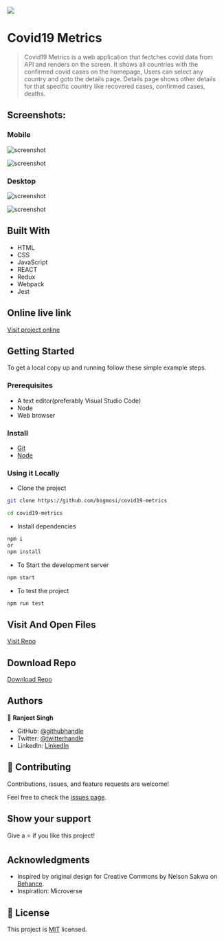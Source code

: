 ![](https://img.shields.io/badge/thecodechaser-blueviolet)

# Covid19 Metrics

> Covid19 Metrics is a web application that fectches covid data from API and renders on the screen. It shows all countries with the confirmed covid cases on the homepage, Users can select any country and goto the details page. Details page shows other details for that specific country like recovered cases, confirmed cases, deaths.

## Screenshots:

### Mobile

![screenshot](./src/asset/Screenshot1.png)

![screenshot](./src/asset/Screenshot2.png)

### Desktop

![screenshot](./src/asset/Screenshot3.png)

![screenshot](./src/asset/Screenshot4.png)

## Built With

- HTML
- CSS
- JavaScript
- REACT
- Redux
- Webpack
- Jest

## Online live link

[Visit project online]()

## Getting Started

To get a local copy up and running follow these simple example steps.

### Prerequisites
- A text editor(preferably Visual Studio Code)
- Node
- Web browser

### Install
- [Git](https://git-scm.com/downloads)
- [Node](https://nodejs.org/en/download/)

### Using it Locally

- Clone the project

```bash 
git clone https://github.com/bigmosi/covid19-metrics

cd covid19-metrics
```

- Install dependencies

```bash
npm i 
or
npm install
```
- To Start the development server
```bash
npm start
```

- To test the project
```bash
npm run test
```


## Visit And Open Files

[Visit Repo](https://github.com/bigmosi/covid19-metrics)

## Download Repo

[Download Repo](https://github.com/bigmosi/covid19-metrics/archive/refs/heads/main.zip)

## Authors

👤 **Ranjeet Singh**

- GitHub: [@githubhandle](https://github.com/bigmosi)
- Twitter: [@twitterhandle](https://twitter.com/kinyera_amos)
- LinkedIn: [LinkedIn](https://linkedin.com/in/kinyera-amos)


## 🤝 Contributing

Contributions, issues, and feature requests are welcome!

Feel free to check the [issues page](https://github.com/bigmosi/covid19-metrics/issues).

## Show your support

Give a ⭐️ if you like this project!

## Acknowledgments

- Inspired by original design for Creative Commons by Nelson Sakwa on [Behance](https://www.behance.net/sakwadesignstudio).
- Inspiration: Microverse

## 📝 License

This project is [MIT](./MIT.md) licensed.

